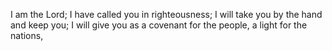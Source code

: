 I am the Lord; I have called you in righteousness; I will take you by the hand and keep you; I will give you as a covenant for the people, a light for the nations,
